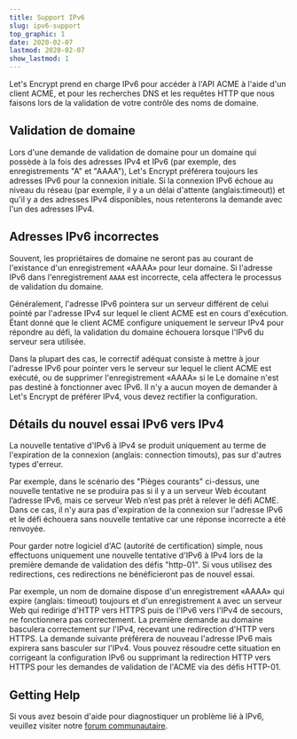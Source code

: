 ```yaml
---
title: Support IPv6
slug: ipv6-support
top_graphic: 1
date: 2020-02-07
lastmod: 2020-02-07
show_lastmod: 1
---
```



Let's Encrypt prend en charge IPv6 pour accéder à l'API ACME à l'aide d'un client ACME, et pour les recherches DNS et les requêtes HTTP que nous faisons lors de la validation de votre contrôle des noms de domaine.

## Validation de domaine

Lors d'une demande de validation de domaine pour un domaine qui possède à la fois des adresses IPv4 et IPv6 (par exemple, des enregistrements "A" et "AAAA"), Let's Encrypt préférera toujours les adresses IPv6 pour la connexion initiale. Si la connexion IPv6 échoue au niveau du réseau (par exemple, il y a un délai d'attente (anglais:timeout)) et qu'il y a des adresses IPv4 disponibles, nous retenterons la demande avec l'un des adresses IPv4.

## Adresses IPv6 incorrectes

Souvent, les propriétaires de domaine ne seront pas au courant de l'existance d'un enregistrement «AAAA» pour leur domaine. Si l'adresse IPv6 dans l'enregistrement `AAAA` est incorrecte, cela affectera le processus de validation du domaine.

Généralement, l'adresse IPv6 pointera sur un serveur différent de celui pointé par l'adresse IPv4 sur lequel le client ACME est en cours d'exécution. Étant donné que le client ACME configure uniquement le serveur IPv4 pour répondre au défi, la validation du domaine échouera lorsque l'IPv6 du serveur sera utilisée.

Dans la plupart des cas, le correctif adéquat consiste à mettre à jour l'adresse IPv6 pour pointer vers le serveur sur lequel le client ACME est exécuté, ou de supprimer l'enregistrement «AAAA» si le Le domaine n'est pas destiné à fonctionner avec IPv6. Il n'y a aucun moyen de demander à Let's Encrypt de préférer IPv4, vous devez rectifier la configuration.

## Détails du nouvel essai IPv6 vers IPv4

La nouvelle tentative d'IPv6 à IPv4 se produit uniquement au terme de l'expiration de la connexion (anglais: connection timouts), pas sur d'autres types d'erreur.

Par exemple, dans le scénario des "Pièges courants" ci-dessus, une nouvelle tentative ne se produira pas si il y a un serveur Web écoutant l’adresse IPv6, mais ce serveur Web n’est pas prêt à relever le défi ACME. Dans ce cas, il n'y aura pas d'expiration de la connexion sur l'adresse IPv6 et le défi échouera sans nouvelle tentative car une réponse incorrecte a été renvoyée.

Pour garder notre logiciel d'AC (autorité de certification) simple, nous effectuons uniquement une nouvelle tentative d'IPv6 à IPv4 lors de la première demande de validation des défis "http-01". Si vous utilisez des redirections, ces redirections ne bénéficieront pas de nouvel essai.

Par exemple, un nom de domaine dispose d'un enregistrement «AAAA» qui expire (anglais: timeout) toujours et d'un enregistrement `A` avec un serveur Web qui redirige d'HTTP vers HTTPS puis de l'IPv6 vers l'IPv4 de secours, ne fonctionnera pas correctement. La première demande au domaine basculera correctement sur l'IPv4, recevant une redirection d'HTTP vers HTTPS. La demande suivante préférera de nouveau l'adresse IPv6 mais expirera sans basculer sur l'IPv4. Vous pouvez résoudre cette situation en corrigeant la configuration IPv6 ou supprimant la redirection HTTP vers HTTPS pour les demandes de validation de l'ACME via des défis HTTP-01.

## Getting Help

Si vous avez besoin d'aide pour diagnostiquer un problème lié à IPv6, veuillez visiter notre [forum communautaire](https://community.letsencrypt.org).

